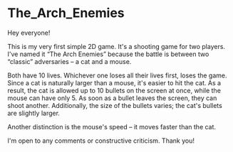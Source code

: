 # The_Arch_Enemies
Hey everyone!

This is my very first simple 2D game. It's a shooting game for two players. I've named it “The Arch Enemies” because the battle is between two “classic” adversaries – a cat and a mouse.

Both have 10 lives. Whichever one loses all their lives first, loses the game. Since a cat is naturally larger than a mouse, it's easier to hit the cat. As a result, the cat is allowed up to 10 bullets on the screen at once, while the mouse can have only 5. As soon as a bullet leaves the screen, they can shoot another. Additionally, the size of the bullets varies; the cat's bullets are slightly larger.

Another distinction is the mouse's speed – it moves faster than the cat.

I'm open to any comments or constructive criticism. Thank you!
